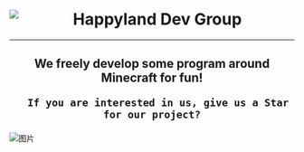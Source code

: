 <p align="left">
  <h1 align="center">
    <img align="left" src="https://user-images.githubusercontent.com/68374769/174428414-fcd5aeba-5af8-4f74-b67e-19e1d84820a3.png" />  
      Happyland Dev Group
  </h1>
</p>

---

<h2 align="center">
      We freely develop some program around Minecraft for fun!
      
      If you are interested in us, give us a Star for our project?
</h2>

![图片](https://user-images.githubusercontent.com/68374769/210133601-c61834ef-b242-4498-8ee3-2798824af084.png)
